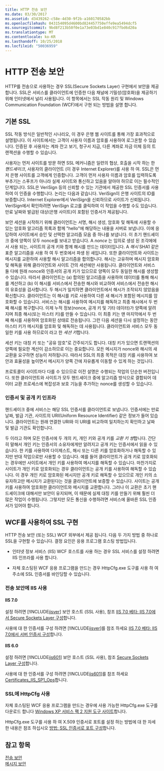 ```yaml
---
title: HTTP 전송 보안
ms.date: 03/30/2017
ms.assetid: d3439262-c58e-4d30-9f2b-a160170582bb
ms.openlocfilehash: 043154095d4600bd824457750effe9ea5494dcf5
ms.sourcegitcommit: 9bd8f213b50f0e1a73e03bd1e840c917fbd6d20a
ms.translationtype: MT
ms.contentlocale: ko-KR
ms.lasthandoff: 10/25/2018
ms.locfileid: "50036959"
---
```

# <a name="http-transport-security"></a>HTTP 전송 보안
HTTP를 전송으로 사용하는 경우 SSL(Secure Sockets Layer) 구현에서 보안을 제공합니다. SSL은 서비스를 클라이언트에 인증한 다음 채널에 기밀성(암호화)을 제공하기 위해 인터넷에서 널리 사용됩니다. 이 항목에서는 SSL 작동 원리 및 Windows Communication Foundation (WCF)에서 구현 되는 방법을 설명 합니다.  
  
## <a name="basic-ssl"></a>기본 SSL  
 SSL 작동 방식은 일반적인 시나리오, 이 경우 은행 웹 사이트를 통해 가장 효과적으로 설명됩니다. 이 사이트에서는 고객이 사용자 이름과 암호를 사용하여 로그온할 수 있습니다. 인증된 후 사용자는 계좌 잔고 보기, 청구서 지급, 다른 계좌로 자금 이체 등의 트랜잭션을 수행할 수 있습니다.  
  
 사용자는 먼저 사이트를 방문 하면 SSL 메커니즘은 일련의 협상, 호출을 시작 하는 한 *핸드셰이크*, 사용자의 클라이언트 (이 경우 Internet Explorer)를 사용 하 여. SSL은 먼저 은행 사이트를 고객에게 인증합니다. 고객이 먼저 사용자 이름과 암호를 입력하도록 부추기는 스푸프가 아니라 실제 사이트와 통신하고 있음을 알아야 하므로 이는 필수적인 단계입니다. SSL은 VeriSign 등의 신뢰할 수 있는 기관에서 제공한 SSL 인증서를 사용하여 이 인증을 수행합니다. 논리는 다음과 같습니다. VeriSign이 은행 사이트의 ID를 보증합니다. Internet Explorer에서 VeriSign을 신뢰하므로 사이트가 신뢰됩니다. VeriSign에서 확인하려면 VeriSign 로고를 클릭하여 이 작업을 수행할 수도 있습니다. 만료 날짜와 발급된 대상(은행 사이트)이 포함된 인증서가 제공됩니다.  
  
 보안 세션을 시작하기 위해 클라이언트는 서명, 해시 생성, 암호화 및 해독에 사용할 수 있는 암호화 알고리즘 목록과 함께 "hello"에 해당하는 내용을 서버로 보냅니다. 이에 응답하여 사이트에서 승인 및 선택한 알고리즘 모음 중 하나를 보냅니다. 이 초기 핸드셰이크 중에 양쪽이 모두 nonce를 보내고 받습니다. A *nonce* 는 임의로 생성 된 조각에에서 사용 되는, 사이트의 공개 키와 함께 해시를 만드는 데이터입니다. A *해시* SHA1 같은 표준 알고리즘을 사용 하 여 두 번호에서 파생 된 새입니다. 또한 클라이언트와 사이트는 메시지를 교환하여 사용할 해시 알고리즘을 합의합니다. 해시는 고유하며 메시지 암호화 및 해독을 위해 클라이언트와 사이트 간의 세션에만 사용됩니다. 클라이언트와 서비스 둘 다에 원래 nonce와 인증서의 공개 키가 있으므로 양쪽이 모두 동일한 해시를 생성할 수 있습니다. 따라서 클라이언트는 (a) 합의된 알고리즘을 사용하여 데이터를 통해 해시를 계산하고 (b) 이 해시를 서비스에서 전송한 해시와 비교하여 서비스에서 전송한 해시의 유효성을 검사합니다. 두 해시가 일치하면 클라이언트에서 해시가 조작되지 않았음을 확신합니다. 클라이언트는 이 해시를 키로 사용하여 다른 새 해시가 포함된 메시지를 암호화할 수 있습니다. 서비스는 해시를 사용하여 메시지를 해독하고 최종 해시에서 두 번째 해시를 복구합니다. 이제 누적 정보(nonce, 공개 키 및 기타 데이터)가 양쪽에 알려지며 최종 해시(또는 마스터 키)를 만들 수 있습니다. 이 최종 키는 맨 마지막에서 두 번째 해시를 사용하여 암호화된 상태로 전송됩니다. 그런 다음 세션을 다시 설정하는 동안 마스터 키가 메시지를 암호화 및 해독하는 데 사용됩니다. 클라이언트와 서비스 모두 동일한 키를 사용 하므로이 라고 한 *세션 키*합니다.  
  
 세션 키는 대칭 키 또는 "공유 암호"로 간주되기도 합니다. 대칭 키가 있으면 트랜잭션의 양쪽에 필요한 계산이 감소하므로 이는 중요합니다. 모든 메시지가 nonce와 해시의 새 교환을 요구하면 성능이 저하됩니다. 따라서 SSL의 최종 목적은 대칭 키를 사용하여 보안과 효율성을 높이면서 메시지가 양쪽 간에 자유롭게 이동할 수 있게 하는 것입니다.  
  
 프로토콜이 사이트마다 다를 수 있으므로 이전 설명은 수행되는 작업의 단순한 버전입니다. 또한 클라이언트와 사이트가 모두 핸드셰이크 중에 알고리즘 방식으로 결합되어 데이터 교환 프로세스에 복잡성과 보호 기능을 추가하는 nonce를 생성할 수 있습니다.  
  
### <a name="certificates-and-public-key-infrastructure"></a>인증서 및 공개 키 인프라  
 핸드셰이크 중에 서비스는 해당 SSL 인증서를 클라이언트로 보냅니다. 인증서에는 만료 날짜, 발급 기관, 사이트의 URI(Uniform Resource Identifier) 같은 정보가 들어 있습니다. 클라이언트는 원래 연결한 URI와 이 URI를 비교하여 일치하는지 확인하고 날짜 및 발급 기관도 확인합니다.  
  
 두 이라고 하며 모든 인증서에 두 개의 키, 개인 키와 공개 키를 *교환 키 쌍*합니다. 간단히 말해서 개인 키는 인증서의 소유자에게만 알려지고 공개 키는 인증서에서 읽을 수 있습니다. 한 키를 사용하여 다이제스트, 해시 또는 다른 키를 암호화하거나 해독할 수 있지만 반대 작업으로만 사용할 수 있습니다. 예를 들어 클라이언트가 공개 키로 암호화되는 경우에만 사이트에서 개인 키를 사용하여 메시지를 해독할 수 있습니다. 마찬가지로 사이트가 개인 키로 암호화되는 경우 클라이언트는 공개 키를 사용하여 해독할 수 있습니다. 이 경우 개인 키로 암호화된 메시지만 공개 키로 해독할 수 있으므로 개인 키의 소유자하고만 메시지가 교환된다는 것을 클라이언트에 보증할 수 있습니다. 사이트는 공개 키를 사용하여 암호화한 클라이언트와 메시지를 교환합니다. 그러나 이 교환은 초기 핸드셰이크에 대해서만 보안이 유지되며, 이 때문에 실제 대칭 키를 만들기 위해 훨씬 더 많은 작업이 수행됩니다. 그렇지만 모든 통신을 수행하려면 서비스에 올바른 SSL 인증서가 있어야 합니다.  
  
## <a name="implementing-ssl-with-wcf"></a>WCF를 사용하여 SSL 구현  
 HTTP 전송 보안 (또는 SSL) WCF 외부에서 제공 됩니다. 다음 두 가지 방법 중 하나로 SSL을 구현할 수 있습니다. 결정 요인은 응용 프로그램 호스팅 방법입니다.  
  
-   인터넷 정보 서비스 (IIS) WCF 호스트를 사용 하는 경우 SSL 서비스를 설정 하려면 IIS 인프라를 사용 합니다.  
  
-   자체 호스팅된 WCF 응용 프로그램을 만드는 경우 HttpCfg.exe 도구를 사용 하 여 주소에 SSL 인증서를 바인딩할 수 있습니다.  
  
### <a name="using-iis-for-transport-security"></a>전송 보안에 IIS 사용  
  
#### <a name="iis-70"></a>IIS 7.0  
 설정 하려면 [!INCLUDE[iisver](../../../../includes/iisver-md.md)] 보안 호스트 (SSL 사용), 참조 [IIS 7.0 베타: IIS 7.0에서 Secure Sockets Layer 구성](https://go.microsoft.com/fwlink/?LinkId=88600)합니다.  
  
 사용에 대 한 인증서를 구성 하려면 [!INCLUDE[iisver](../../../../includes/iisver-md.md)]를 참조 하세요 [IIS 7.0 베타: IIS 7.0에서 서버 인증서 구성](https://go.microsoft.com/fwlink/?LinkID=88595)합니다.  
  
#### <a name="iis-60"></a>IIS 6.0  
 설정 하려면 [!INCLUDE[iis601](../../../../includes/iis601-md.md)] 보안 호스트 (SSL 사용), 참조 [Secure Sockets Layer 구성](https://go.microsoft.com/fwlink/?LinkId=88601)합니다.  
  
 사용에 대 한 인증서를 구성 하려면 [!INCLUDE[iis601](../../../../includes/iis601-md.md)]를 참조 하세요 [Certificates_IIS_SP1_Ops](https://go.microsoft.com/fwlink/?LinkId=88602)합니다.  
  
### <a name="using-httpcfg-for-ssl"></a>SSL에 HttpCfg 사용  
 자체 호스팅된 WCF 응용 프로그램을 만드는 경우에 사용 가능한 HttpCfg.exe 도구를 다운로드 합니다 [Windows XP 서비스 팩 2 지원 도구 사이트](https://go.microsoft.com/fwlink/?LinkId=29002)합니다.  
  
 HttpCfg.exe 도구를 사용 하 여 X.509 인증서로 포트를 설정 하는 방법에 대 한 자세한 내용은 참조 하십시오 [방법: SSL 인증서로 포트 구성](../../../../docs/framework/wcf/feature-details/how-to-configure-a-port-with-an-ssl-certificate.md)합니다.  
  
## <a name="see-also"></a>참고 항목  
 [전송 보안](../../../../docs/framework/wcf/feature-details/transport-security.md)  
 [메시지 보안](../../../../docs/framework/wcf/feature-details/message-security-in-wcf.md)
